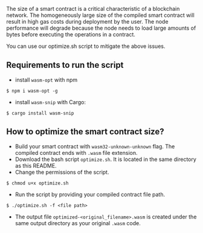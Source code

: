 The size of a smart contract is a critical characteristic of a blockchain network. The homogeneously large size of the compiled smart contract will result in high gas costs during deployment by the user. The node performance will degrade because the node needs to load large amounts of bytes before executing the operations in a contract.

You can use our optimize.sh script to mitigate the above issues.

## Requirements to run the script
* install `wasm-opt` with npm
```
$ npm i wasm-opt -g
```

* install `wasm-snip` with Cargo:
```
$ cargo install wasm-snip
```

## How to optimize the smart contract size?
* Build your smart contract with `wasm32-unknown-unknown` flag. The compiled contract ends with `.wasm` file extension.
* Download the bash script `optimize.sh`. It is located in the same directory as this README.  
* Change the permissions of the script.
```
$ chmod u+x optimize.sh
```
* Run the script by providing your compiled contract file path.
```
$ ./optimize.sh -f <file path>
```
* The output file `optimized-<original_filename>.wasm` is created under the same output directory as your original `.wasm` code.